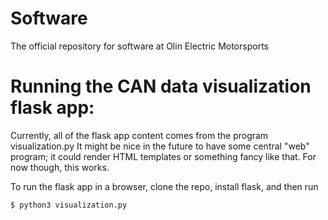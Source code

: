 # Software
The official repository for software at Olin Electric Motorsports



# Running the CAN data visualization flask app:
Currently, all of the flask app content comes from the program visualization.py
It might be nice in the future to have some central "web" program; it could
render HTML templates or something fancy like that. For now though, this works.


To run the flask app in a browser, clone the repo, install flask, and then
run
```
$ python3 visualization.py
```
